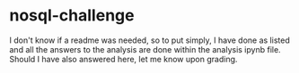 # nosql-challenge

I don't know if a readme was needed, so to put simply, I have done as listed and all the answers to the analysis are done within the analysis ipynb file. Should I have also answered here, let me know upon grading.